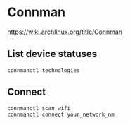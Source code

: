 # Connman

<https://wiki.archlinux.org/title/Connman>

## List device statuses

    connmanctl technologies

## Connect

    connmanctl scan wifi
    connmanctl connect your_network_nm

